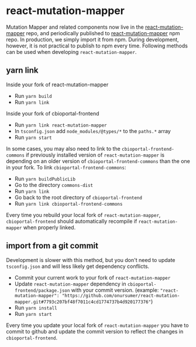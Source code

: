 # react-mutation-mapper

Mutation Mapper and related components now live in the [react-mutation-mapper](https://github.com/cBioPortal/react-mutation-mapper) repo, 
and periodically published to [react-mutation-mapper](https://www.npmjs.com/package/react-mutation-mapper) npm repo.
In production, we simply import it from npm. During development, however, it is not practical to publish to npm every time.
Following methods can be used when developing `react-mutation-mapper`.

## yarn link

Inside your fork of react-mutation-mapper
 - Run `yarn build`
 - Run `yarn link`
    
Inside your fork of cbioportal-frontend
 - Run `yarn link react-mutation-mapper`
 - In `tsconfig.json` add `node_modules/@types/*` to the `paths.*` array
 - Run `yarn start`

In some cases, you may also need to link to the `cbioportal-frontend-commons` if previously installed version of `react-mutation-mapper` is depending on an older version of `cbioportal-frontend-commons` than the one in your fork.
To link `cbioportal-frontend-commons`:
 - Run `yarn buildPublicLib`
 - Go to the directory `commons-dist`
 - Run `yarn link`
 - Go back to the root directory of `cbioportal-frontend`
 - Run `yarn link cbioportal-frontend-commons`
 
Every time you rebuild your local fork of `react-mutation-mapper`, `cbioportal-frontend` should automatically recompile if `react-mutation-mapper` when properly linked.
    
## import from a git commit

Development is slower with this method, but you don't need to update `tsconfig.json` and will less likely get dependency conflicts.
    
  - Commit your current work to your fork of `react-mutation-mapper`
  - Update `react-mutation-mapper` dependency in `cbioportal-frontend/package.json` with your commit version.
    (example: `"react-mutation-mapper": "https://github.com/onursumer/react-mutation-mapper.git#7793c207bf48f7011c4cd1774737b4d920177376"`) 
  - Run `yarn install`
  - Run `yarn start`

Every time you update your local fork of `react-mutation-mapper` you have to commit to github and update the commit version to reflect the changes in `cbioportal-frontend`.
